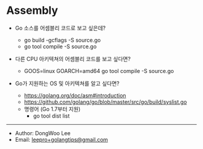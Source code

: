# Assembly

* Go 소스를 어셈블리 코드로 보고 싶은데?
  * go build -gcflags -S source.go
  * go tool compile -S source.go

* 다른 CPU 아키텍쳐의 어셈블리 코드를 보고 싶다면?
  * GOOS=linux GOARCH=amd64 go tool compile -S source.go

* Go가 지원하는 OS 및 아키텍쳐를 알고 싶다면?
  * https://golang.org/doc/asm#introduction
  * https://github.com/golang/go/blob/master/src/go/build/syslist.go
  * 명령어 (Go 1.7부터 지원)
    * go tool dist list 

---
* Author: DongWoo Lee
* Email: leepro+golangtips@gmail.com
